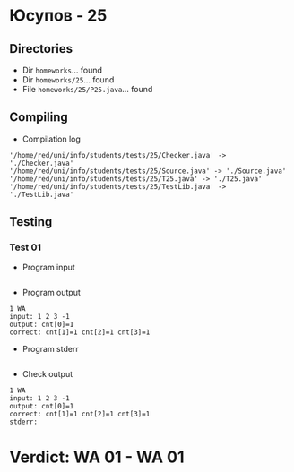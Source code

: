 # Юсупов - 25
## Directories
- Dir `homeworks`... found
- Dir `homeworks/25`... found
- File `homeworks/25/P25.java`... found
## Compiling
- Compilation log
```
'/home/red/uni/info/students/tests/25/Checker.java' -> './Checker.java'
'/home/red/uni/info/students/tests/25/Source.java' -> './Source.java'
'/home/red/uni/info/students/tests/25/T25.java' -> './T25.java'
'/home/red/uni/info/students/tests/25/TestLib.java' -> './TestLib.java'

```
## Testing
### Test 01
- Program input
```

```
- Program output
```
1 WA
input: 1 2 3 -1
output: cnt[0]=1 
correct: cnt[1]=1 cnt[2]=1 cnt[3]=1 

```
- Program stderr
```

```
- Check output
```
1 WA
input: 1 2 3 -1
output: cnt[0]=1 
correct: cnt[1]=1 cnt[2]=1 cnt[3]=1 
stderr:

```
# Verdict: **WA 01** - WA 01
